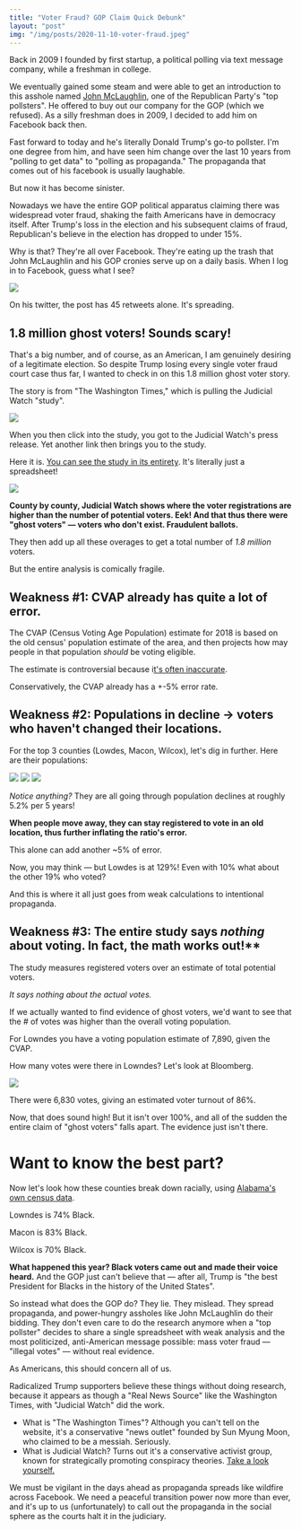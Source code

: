 ```yaml
---
title: "Voter Fraud? GOP Claim Quick Debunk"
layout: "post"
img: "/img/posts/2020-11-10-voter-fraud.jpeg"
---
```


Back in 2009 I founded by first startup, a political polling via text message company, while a freshman in college.

We eventually gained some steam and were able to get an introduction to this asshole named [John McLaughlin](https://twitter.com/jmclghln?lang=en), one of the Republican Party's "top pollsters". He offered to buy out our company for the GOP (which we refused). As a silly freshman does in 2009, I decided to add him on Facebook back then.

Fast forward to today and he's literally Donald Trump's go-to pollster. I'm one degree from him, and have seen him change over the last 10 years from "polling to get data" to "polling as propaganda." The propaganda that comes out of his facebook is usually laughable.

But now it has become sinister.

Nowadays we have the entire GOP political apparatus claiming there was widespread voter fraud, shaking the faith Americans have in democracy itself. After Trump's loss in the election and his subsequent claims of fraud, Republican's believe in the election has dropped to under 15%.

Why is that? They're all over Facebook. They're eating up the trash that John McLaughlin and his GOP cronies serve up on a daily basis. When I log in to Facebook, guess what I see?

<img class="full" src="/img/posts/2020-11-10-voter-fraud/1.png" />

On his twitter, the post has 45 retweets alone. It's spreading.

## 1.8 million ghost voters! Sounds scary!

That's a big number, and of course, as an American, I am genuinely desiring of a legitimate election. So despite Trump losing every single voter fraud court case thus far, I wanted to check in on this 1.8 million ghost voter story.

The story is from "The Washington Times," which is pulling the Judicial Watch "study".

<img class="full" src="/img/posts/2020-11-10-voter-fraud/2.png" />

When you then click into the study, you got to the Judicial Watch's press release. Yet another link then brings you to the study.

Here it is. [You can see the study in its entirety](https://www.judicialwatch.org/wp-content/uploads/2020/10/Judicial-Watch-Voter-Roll-Study-Oct-2020-1.pdf). It's literally just a spreadsheet!

<img class="full" src="/img/posts/2020-11-10-voter-fraud/3.png" />

**County by county, Judicial Watch shows where the voter registrations are higher than the number of potential voters. Eek! And that thus there were "ghost voters" — voters who don't exist. Fraudulent ballots.**

They then add up all these overages to get a total number of *1.8 million v*oters.

But the entire analysis is comically fragile.

## Weakness #1: CVAP already has quite a lot of error.

The CVAP (Census Voting Age Population) estimate for 2018 is based on the old census' population estimate of the area, and then projects how may people in that population _should_ be voting eligible.

The estimate is controversial because i[t's often inaccurate](https://campaignlegal.org/update/census-bureaus-citizenship-data-collection-misguided-and-harmful).

Conservatively, the CVAP already has a +-5% error rate.

## Weakness #2: Populations in decline → voters who haven't changed their locations.

For the top 3 counties (Lowdes, Macon, Wilcox), let's dig in further. Here are their populations:

<img class="full" src="/img/posts/2020-11-10-voter-fraud/4.png" />

<img class="full" src="/img/posts/2020-11-10-voter-fraud/5.png" />

<img class="full" src="/img/posts/2020-11-10-voter-fraud/6.png" />

_Notice anything?_ They are all going through population declines at roughly 5.2% per 5 years!

**When people move away, they can stay registered to vote in an old location, thus further inflating the ratio's error.**

This alone can add another ~5% of error.

Now, you may think — but Lowdes is at 129%! Even with 10% what about the other 19% who voted?

And this is where it all just goes from weak calculations to intentional propaganda.

## Weakness #3: The entire study says _nothing_ about voting. In fact, the math works out!\*\*

The study measures registered voters over an estimate of total potential voters.

_It says nothing about the actual votes._

If we actually wanted to find evidence of ghost voters, we'd want to see that the # of votes was higher than the overall voting population.

For Lowndes you have a voting population estimate of 7,890, given the CVAP.

How many votes were there in Lowndes? Let's look at Bloomberg.

<img class="full" src="/img/posts/2020-11-10-voter-fraud/7.png" />

There were 6,830 votes, giving an estimated voter turnout of 86%.

Now, that does sound high! But it isn't over 100%, and all of the sudden the entire claim of "ghost voters" falls apart. The evidence just isn't there.

# Want to know the best part?

Now let's look how these counties break down racially, using [Alabama's own census data](https://www.sos.alabama.gov/alabama-votes/voter/election-data).

Lowndes is 74% Black.

Macon is 83% Black.

Wilcox is 70% Black.

**What happened this year? Black voters came out and made their voice heard.** And the GOP just can't believe that — after all, Trump is "the best President for Blacks in the history of the United States".

So instead what does the GOP do? They lie. They mislead. They spread propaganda, and power-hungry assholes like John McLaughlin do their bidding. They don't even care to do the research anymore when a "top pollster" decides to share a single spreadsheet with weak analysis and the most politicized, anti-American message possible: mass voter fraud — "illegal votes" — without real evidence.

As Americans, this should concern all of us.

Radicalized Trump supporters believe these things without doing research, because it appears as though a "Real News Source" like the Washington Times, with "Judicial Watch" did the work.

- What is "The Washington Times"? Although you can't tell on the website, it's a conservative "news outlet" founded by Sun Myung Moon, who claimed to be a messiah. Seriously.
- What is Judicial Watch? Turns out it's a conservative activist group, known for strategically promoting conspiracy theories. [Take a look yourself.](https://en.wikipedia.org/wiki/Judicial_Watch)

We must be vigilant in the days ahead as propaganda spreads like wildfire across Facebook. We need a peaceful transition power now more than ever, and it's up to us (unfortunately) to call out the propaganda in the social sphere as the courts halt it in the judiciary.
